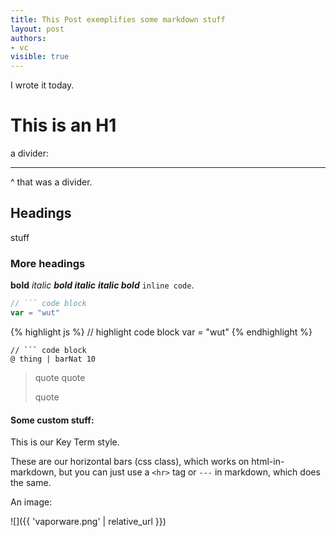 ```yaml
---
title: This Post exemplifies some markdown stuff
layout: post
authors:
- vc
visible: true
---
```


I wrote it today.

# This is an H1

a divider:

---

^ that was a divider.

## Headings

stuff

### More headings

**bold** *italic* **_bold italic_** _**italic bold**_ `inline code`.

```js
// ``` code block
var = "wut"
```

{% highlight js %}
// highlight code block
var = "wut"
{% endhighlight %}

```sire
// ``` code block
@ thing | barNat 10
```

> quote quote
>
> quote

#### Some custom stuff:

This is our <span class="key-term">Key Term</span> style.

These are our horizontal bars (css class), which works on html-in-markdown, but you can just use a `<hr>` tag or `---` in markdown, which does the same.

<div class="horizontal-bars"></div>


An image:

![]({{ 'vaporware.png' | relative_url }})
